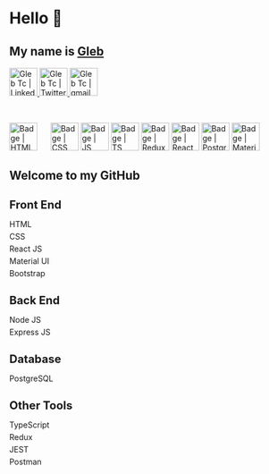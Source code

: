   <h1> Hello 👋 </h1>
  <h2> My name is <a href="https://gtportfolio.dev">Gleb</a> </h2>
    <p>
      <a href="https://www.linkedin.com/in/glebtc/">
        <img alt="Gleb Tc | LinkedIn" width="50px" src="https://www.svgrepo.com/show/448234/linkedin.svg" />
      </a>
      <a href="https://twitter.com/Gleb_TC">
        <img alt="Gleb Tc | Twitter" width="50px" src="https://www.svgrepo.com/show/475689/twitter-color.svg" />
      </a>
      <a href="mailto:gleb.tchani@gmail.com">
        <img alt="Gleb Tc | gmail" width="50px" src="https://www.svgrepo.com/show/452213/gmail.svg" />
      </a>
  </p>
<br>
  <p>
    <img alt="Badge | HTML" width="50px" src="https://www.svgrepo.com/show/349402/html5.svg" style="margin-right: 20px"/>
    <img alt="Badge | CSS" width="50px" src="https://www.svgrepo.com/show/349330/css3.svg" />
    <img alt="Badge | JS" width="50px" src="https://www.svgrepo.com/show/303206/javascript-logo.svg" />
    <img alt="Badge | TS" width="50px" src="https://www.svgrepo.com/show/354478/typescript-icon.svg" />
    <img alt="Badge | Redux" width="50px" src="https://www.svgrepo.com/show/303557/redux-logo.svg" />    
    <img alt="Badge | React" width="50px" src="https://www.svgrepo.com/show/354259/react.svg" />
    <img alt="Badge | PostgrSQL" width="50px" src="https://www.svgrepo.com/show/354200/postgresql.svg" />
    <img alt="Badge | Material UI" width="50px" src="https://www.svgrepo.com/show/354048/material-ui.svg" />
  </p>

<h2>Welcome to my GitHub</h2>
<div display="flex">
  <div>
    <h3 style="font-size: 20px; margin-bottom: 10px;">Front End</h3>
    <ul style="list-style-type: none; padding: 0;">
      <li style="margin-bottom: 5px;">HTML</li>
      <li style="margin-bottom: 5px;">CSS</li>
      <li style="margin-bottom: 5px;">React JS</li>
      <li style="margin-bottom: 5px;">Material UI</li>
      <li style="margin-bottom: 5px;">Bootstrap</li>
    </ul>
  </div>
  <div>
    <h3 style="font-size: 20px; margin-bottom: 10px;">Back End</h3>
    <ul style="list-style-type: none; padding: 0;">
      <li style="margin-bottom: 5px;">Node JS</li>
      <li style="margin-bottom: 5px;">Express JS</li>
    </ul>
  </div>
  <div>
    <h3 style="font-size: 20px; margin-bottom: 10px;">Database</h3>
    <ul style="list-style-type: none; padding: 0;">
      <li style="margin-bottom: 5px;">PostgreSQL</li>
    </ul>
  </div>
  <div>
    <h3 style="font-size: 20px; margin-bottom: 10px;">Other Tools</h3>
    <ul style="list-style-type: none; padding: 0;">
      <li style="margin-bottom: 5px;">TypeScript</li>
      <li style="margin-bottom: 5px;">Redux</li>
      <li style="margin-bottom: 5px;">JEST</li>
      <li style="margin-bottom: 5px;">Postman</li>
    </ul>
  </div>
</div>

